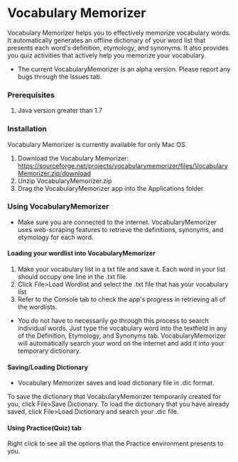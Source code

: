 # Vocabulary Memorizer

Vocabulary Memorizer helps you to effectively memorize vocabulary words. It automatically generates an offline dictionary of your word list that presents each word's definition, etymology, and synonyms. It also provides you quiz activities that actively help you memorize your vocabulary.

* The current VocabularyMemorizer is an alpha version. Please report any bugs through the Issues tab.

### Prerequisites

1. Java version greater than 1.7

### Installation

Vocabulary Memorizer is currently available for only Mac OS.

1. Download the Vocabulary Memorizer: https://sourceforge.net/projects/vocabularymemorizer/files/VocabularyMemorizer.zip/download
2. Unzip VocabularyMemorizer.zip
3. Drag the VocabularyMemorizer app into the Applications folder

### Using VocabularyMemorizer

* Make sure you are connected to the internet. VocabularyMemorizer uses web-scraping features to retrieve the definitions, synonyms, and etymology for each word. 

#### Loading your wordlist into VocabularyMemorizer

1. Make your vocabulary list in a txt file and save it.
    Each word in your list should occupy one line in the .txt file.
2. Click File>Load Wordlist and select the .txt file that has your vocabulary list
3. Refer to the Console tab to check the app's progress in retrieving all of the wordlists.

* You do not have to necessarily go through this process to search individual words. Just type the vocabulary word into the textfield in any of the Definition, Etymology, and Synonyms tab. VocabularyMemorizer will automatically search your word on the internet and add it into your temporary dictionary.

#### Saving/Loading Dictionary

* Vocabulary Memorizer saves and load dictionary file in .dic format.

To save the dictionary that VocabularyMemorizer temporarily created for you, click File>Save Dictionary.
To load the dictionary that you have already saved, click File>Load Dictionary and search your .dic file.

#### Using Practice(Quiz) tab

Right click to see all the options that the Practice environment presents to you.

